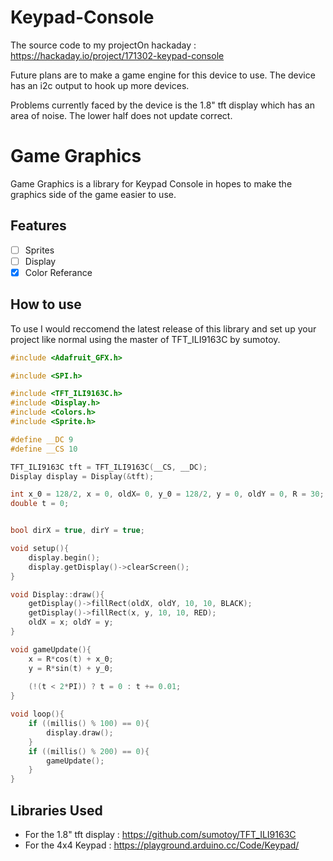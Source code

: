 # Keypad-Console
The source code to my projectOn hackaday : https://hackaday.io/project/171302-keypad-console

Future plans are to make a game engine for this device to use. The device has an i2c output to hook up more devices.

Problems currently faced by the device is the 1.8" tft display which has an area of noise. The lower half does not update correct. 

# Game Graphics
Game Graphics is a library for Keypad Console in hopes to make the graphics side of the game easier to use.

## Features
- [ ] Sprites
- [ ] Display
- [X] Color Referance

## How to use
To use I would reccomend the latest release of this library and set up your project like normal using the master of TFT_ILI9163C by sumotoy.

```Cpp
#include <Adafruit_GFX.h>

#include <SPI.h>

#include <TFT_ILI9163C.h>
#include <Display.h>
#include <Colors.h>
#include <Sprite.h>

#define __DC 9
#define __CS 10

TFT_ILI9163C tft = TFT_ILI9163C(__CS, __DC);
Display display = Display(&tft);

int x_0 = 128/2, x = 0, oldX= 0, y_0 = 128/2, y = 0, oldY = 0, R = 30;
double t = 0;


bool dirX = true, dirY = true;

void setup(){
    display.begin();
    display.getDisplay()->clearScreen();
}

void Display::draw(){
    getDisplay()->fillRect(oldX, oldY, 10, 10, BLACK);
    getDisplay()->fillRect(x, y, 10, 10, RED);
    oldX = x; oldY = y;
}

void gameUpdate(){
    x = R*cos(t) + x_0;
    y = R*sin(t) + y_0;
    
    (!(t < 2*PI)) ? t = 0 : t += 0.01;
}

void loop(){
    if ((millis() % 100) == 0){
        display.draw();
    }
    if ((millis() % 200) == 0){
        gameUpdate();
    }
}
```

## Libraries Used
- For the 1.8" tft display : https://github.com/sumotoy/TFT_ILI9163C
- For the 4x4 Keypad : https://playground.arduino.cc/Code/Keypad/